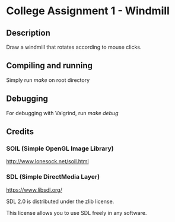 # College Assignment 1 - Windmill

## Description

Draw a windmill that rotates according to mouse clicks.

## Compiling and running

Simply run *make* on root directory

## Debugging

For debugging with Valgrind, run *make debug*

## Credits

### SOIL (Simple OpenGL Image Library)

http://www.lonesock.net/soil.html

### SDL (Simple DirectMedia Layer)

https://www.libsdl.org/

SDL 2.0 is distributed under the zlib license.

This license allows you to use SDL freely in any software.
